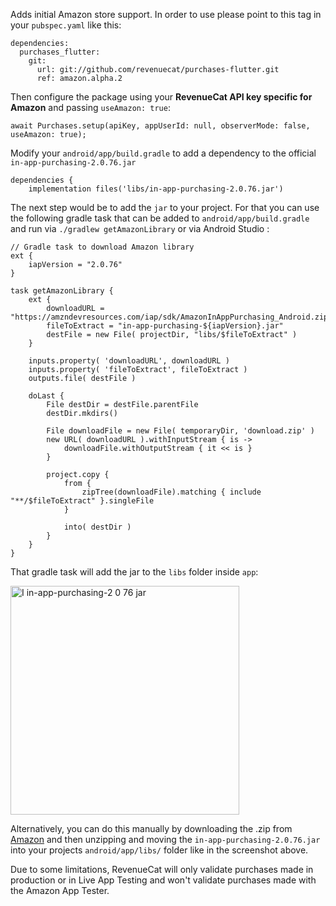 Adds initial Amazon store support. In order to use please point to this tag in your `pubspec.yaml` like this:

```
dependencies:
  purchases_flutter:
    git:
      url: git://github.com/revenuecat/purchases-flutter.git
      ref: amazon.alpha.2
```

Then configure the package using your **RevenueCat API key specific for Amazon** and passing `useAmazon: true`:

```
await Purchases.setup(apiKey, appUserId: null, observerMode: false, useAmazon: true);
```

Modify your `android/app/build.gradle` to add a dependency to the official `in-app-purchasing-2.0.76.jar`

```
dependencies {
    implementation files('libs/in-app-purchasing-2.0.76.jar')
```

The next step would be to add the `jar` to your project. For that you can use the following gradle task that can be added to `android/app/build.gradle` and run via `./gradlew getAmazonLibrary` or via Android Studio :

```
// Gradle task to download Amazon library
ext {
    iapVersion = "2.0.76"
}

task getAmazonLibrary {
    ext {
        downloadURL = "https://amzndevresources.com/iap/sdk/AmazonInAppPurchasing_Android.zip"
        fileToExtract = "in-app-purchasing-${iapVersion}.jar"
        destFile = new File( projectDir, "libs/$fileToExtract" )
    }

    inputs.property( 'downloadURL', downloadURL )
    inputs.property( 'fileToExtract', fileToExtract )
    outputs.file( destFile )

    doLast {
        File destDir = destFile.parentFile
        destDir.mkdirs()

        File downloadFile = new File( temporaryDir, 'download.zip' )
        new URL( downloadURL ).withInputStream { is ->
            downloadFile.withOutputStream { it << is }
        }

        project.copy {
            from {
                zipTree(downloadFile).matching { include "**/$fileToExtract" }.singleFile
            }

            into( destDir )
        }
    }
}
```

That gradle task will add the jar to the `libs` folder inside `app`:

<img width="366" alt="I in-app-purchasing-2 0 76 jar" src="https://user-images.githubusercontent.com/664544/127639109-e8b04a7e-2501-45ee-beca-d778ecab58a0.png">


Alternatively, you can do this manually by downloading the .zip from [Amazon](https://amzndevresources.com/iap/sdk/AmazonInAppPurchasing_Android.zip) and then unzipping and moving the `in-app-purchasing-2.0.76.jar` into your projects `android/app/libs/` folder like in the screenshot above.

Due to some limitations, RevenueCat will only validate purchases made in production or in Live App Testing and won't validate purchases made with the Amazon App Tester.

